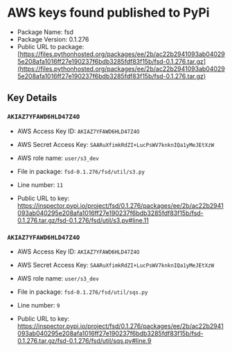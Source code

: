 # AWS keys found published to PyPi

* Package Name: fsd
* Package Version: 0.1.276
* Public URL to package: [https://files.pythonhosted.org/packages/ee/2b/ac22b2941093ab040295e208afa1016ff27e190237f6bdb3285fdf83f15b/fsd-0.1.276.tar.gz](https://files.pythonhosted.org/packages/ee/2b/ac22b2941093ab040295e208afa1016ff27e190237f6bdb3285fdf83f15b/fsd-0.1.276.tar.gz)

## Key Details

### `AKIAZ7YFAWD6HLD47Z4O`

* AWS Access Key ID: `AKIAZ7YFAWD6HLD47Z4O`
* AWS Secret Access Key: `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` 
* AWS role name: `user/s3_dev`
* File in package: `fsd-0.1.276/fsd/util/s3.py`
* Line number: `11`

* Public URL to key: https://inspector.pypi.io/project/fsd/0.1.276/packages/ee/2b/ac22b2941093ab040295e208afa1016ff27e190237f6bdb3285fdf83f15b/fsd-0.1.276.tar.gz/fsd-0.1.276/fsd/util/s3.py#line.11



### `AKIAZ7YFAWD6HLD47Z4O`

* AWS Access Key ID: `AKIAZ7YFAWD6HLD47Z4O`
* AWS Secret Access Key: `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` 
* AWS role name: `user/s3_dev`
* File in package: `fsd-0.1.276/fsd/util/sqs.py`
* Line number: `9`

* Public URL to key: https://inspector.pypi.io/project/fsd/0.1.276/packages/ee/2b/ac22b2941093ab040295e208afa1016ff27e190237f6bdb3285fdf83f15b/fsd-0.1.276.tar.gz/fsd-0.1.276/fsd/util/sqs.py#line.9


